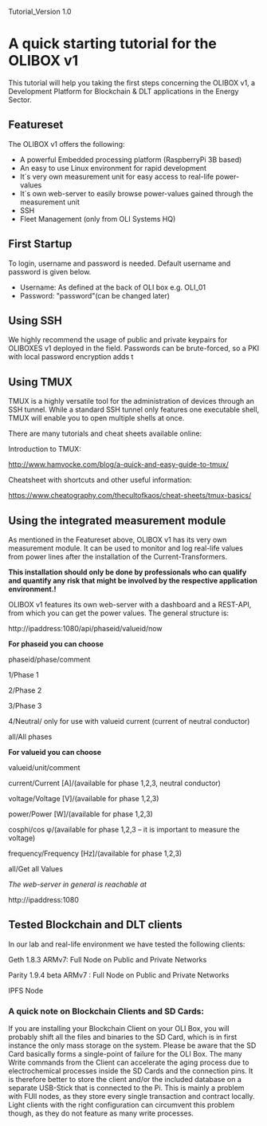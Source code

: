 Tutorial_Version 1.0

# A quick starting tutorial for the OLIBOX v1

This tutorial will help you taking the first steps concerning the OLIBOX v1, a Development Platform for Blockchain & DLT applications in the Energy Sector.

## Featureset
The OLIBOX v1 offers the following:

- A powerful Embedded processing platform (RaspberryPi 3B based)
- An easy to use Linux environment for rapid development
- It´s very own measurement unit for easy access to real-life power-values
- It´s own web-server to easily browse power-values gained through the measurement unit
- SSH
- Fleet Management (only from OLI Systems HQ)

## First Startup
To login, username and password is needed. Default username and password is given below.
- Username: As defined at the back of OLI box e.g. OLI_01
- Password: "password"(can be changed later)

## Using SSH

We highly recommend the usage of public and private keypairs for OLIBOXES v1 deployed in the field. Passwords can be brute-forced, so a PKI with local password encryption adds t

## Using TMUX

TMUX is a highly versatile tool for the administration of devices through an SSH tunnel. While a standard SSH tunnel only features one executable shell, TMUX will enable you to open multiple shells at once. 

There are many tutorials and cheat sheets available online:

Introduction to TMUX:

http://www.hamvocke.com/blog/a-quick-and-easy-guide-to-tmux/

Cheatsheet with shortcuts and other useful information:

https://www.cheatography.com/thecultofkaos/cheat-sheets/tmux-basics/

## Using the integrated measurement module

As mentioned in the Featureset above, OLIBOX v1 has its very own measurement module. It can be used to monitor and log real-life values from power lines after the installation of the Current-Transformers. 

**This installation should only be done by professionals who can qualify and quantify any risk that might be involved by the respective application environment.!**

OLIBOX v1 features its own web-server with a dashboard and a REST-API, from which you can get the power values. The general structure is:

http://ipaddress:1080/api/phaseid/valueid/now

**For phaseid you can choose**

phaseid/phase/comment

1/Phase 1

2/Phase 2

3/Phase 3

4/Neutral/ only for use with valueid current (current of  neutral conductor)

all/All phases

**For valueid you can choose**

valueid/unit/comment

current/Current [A]/(available for phase 1,2,3, neutral conductor)

voltage/Voltage [V]/(available for phase 1,2,3)

power/Power [W]/(available for phase 1,2,3)

cosphi/cos φ/(available for phase 1,2,3 –  it is important to measure the voltage)

frequency/Frequency [Hz]/(available for phase 1,2,3)

all/Get all Values

*The web-server in general is reachable at*

http://ipaddress:1080

## Tested Blockchain and DLT clients

In our lab and real-life environment we have tested the following clients:

Geth 1.8.3 ARMv7: Full Node on Public and Private Networks

Parity 1.9.4 beta ARMv7 : Full Node on Public and Private Networks

IPFS Node

### A quick note on Blockchain Clients and SD Cards:

If you are installing your Blockchain Client on your OLI Box, you will probably shift all the files and binaries to the SD Card, which is in first instance the only mass storage on the system. Please be aware that the SD Card basically forms a single-point of failure for the OLI Box. The many Write commands from the Client can accelerate the aging process due to electrochemical processes inside the SD Cards and the connection pins. It is therefore better to store the client and/or the included database on a separate USB-Stick that is connected to the Pi. This is mainly a problem with FUll nodes, as they store every single transaction and contract locally. Light clients with the right configuration can circumvent this problem though, as they do not feature as many write processes.
